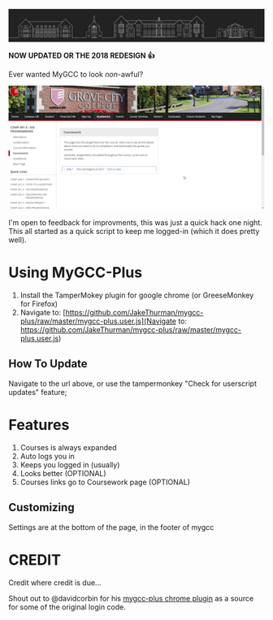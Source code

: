 ![Grove City Skyline](./references/simple-header.png)

**NOW UPDATED OR THE 2018 REDESIGN :+1:** 

Ever wanted MyGCC to look *non*-awful?

![With Redesign Example](./screenshot.png)

I'm open to feedback for improvments, this was just a quick hack one night.
This all started as a quick script to keep me logged-in (which it does pretty well).

# Using MyGCC-Plus
  1. Install the TamperMokey plugin for google chrome (or GreeseMonkey for Firefox)
  2. Navigate to: [https://github.com/JakeThurman/mygcc-plus/raw/master/mygcc-plus.user.js](Navigate to: https://github.com/JakeThurman/mygcc-plus/raw/master/mygcc-plus.user.js)

## How To Update
Navigate to the url above, or use the tampermonkey "Check for userscript updates" feature;

# Features
  1. Courses is always expanded
  2. Auto logs you in
  3. Keeps you logged in (usually)
  4. Looks better (OPTIONAL)
  5. Courses links go to Coursework page (OPTIONAL)

## Customizing
Settings are at the bottom of the page, in the footer of mygcc


# CREDIT
Credit where credit is due...

Shout out to @davidcorbin for his [mygcc-plus chrome plugin](https://github.com/davidcorbin/mygcc-plus) as a source for some of the original login code.


